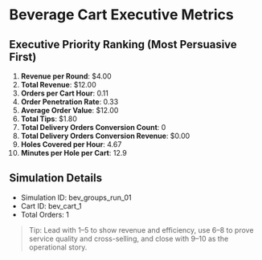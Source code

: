# Beverage Cart Executive Metrics

## Executive Priority Ranking (Most Persuasive First)
1. **Revenue per Round**: $4.00
2. **Total Revenue**: $12.00
3. **Orders per Cart Hour**: 0.11
4. **Order Penetration Rate**: 0.33
5. **Average Order Value**: $12.00
6. **Total Tips**: $1.80
7. **Total Delivery Orders Conversion Count**: 0
8. **Total Delivery Orders Conversion Revenue**: $0.00
9. **Holes Covered per Hour**: 4.67
10. **Minutes per Hole per Cart**: 12.9

## Simulation Details
- Simulation ID: bev_groups_run_01
- Cart ID: bev_cart_1
- Total Orders: 1

> Tip: Lead with 1–5 to show revenue and efficiency, use 6–8 to prove service quality and cross-selling, and close with 9–10 as the operational story.
